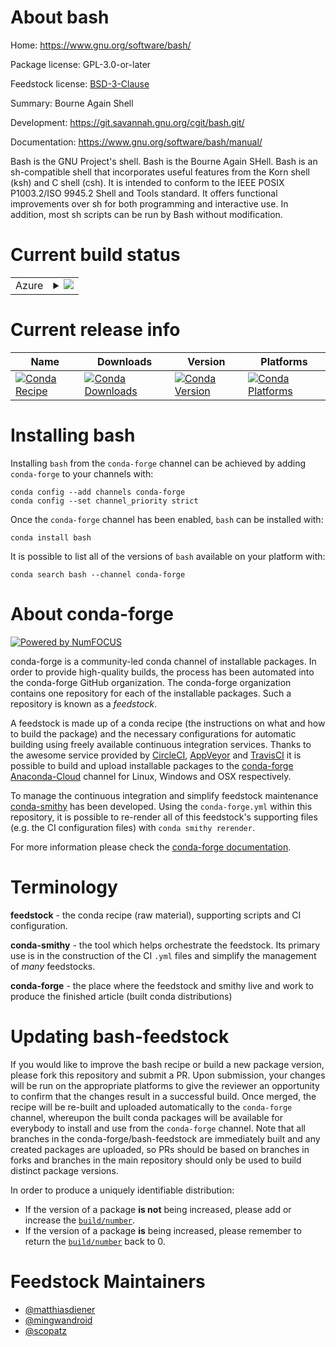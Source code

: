 About bash
==========

Home: https://www.gnu.org/software/bash/

Package license: GPL-3.0-or-later

Feedstock license: [BSD-3-Clause](https://github.com/conda-forge/bash-feedstock/blob/master/LICENSE.txt)

Summary: Bourne Again Shell

Development: https://git.savannah.gnu.org/cgit/bash.git/

Documentation: https://www.gnu.org/software/bash/manual/

Bash is the GNU Project's shell. Bash is the Bourne Again SHell.
Bash is an sh-compatible shell that incorporates useful features
from the Korn shell (ksh) and C shell (csh). It is intended to
conform to the IEEE POSIX P1003.2/ISO 9945.2 Shell and Tools standard.
It offers functional improvements over sh for both programming and
interactive use. In addition, most sh scripts can be run by Bash
without modification.


Current build status
====================


<table>
    
  <tr>
    <td>Azure</td>
    <td>
      <details>
        <summary>
          <a href="https://dev.azure.com/conda-forge/feedstock-builds/_build/latest?definitionId=15&branchName=master">
            <img src="https://dev.azure.com/conda-forge/feedstock-builds/_apis/build/status/bash-feedstock?branchName=master">
          </a>
        </summary>
        <table>
          <thead><tr><th>Variant</th><th>Status</th></tr></thead>
          <tbody><tr>
              <td>linux_64</td>
              <td>
                <a href="https://dev.azure.com/conda-forge/feedstock-builds/_build/latest?definitionId=15&branchName=master">
                  <img src="https://dev.azure.com/conda-forge/feedstock-builds/_apis/build/status/bash-feedstock?branchName=master&jobName=linux&configuration=linux_64_" alt="variant">
                </a>
              </td>
            </tr><tr>
              <td>linux_aarch64</td>
              <td>
                <a href="https://dev.azure.com/conda-forge/feedstock-builds/_build/latest?definitionId=15&branchName=master">
                  <img src="https://dev.azure.com/conda-forge/feedstock-builds/_apis/build/status/bash-feedstock?branchName=master&jobName=linux&configuration=linux_aarch64_" alt="variant">
                </a>
              </td>
            </tr><tr>
              <td>linux_ppc64le</td>
              <td>
                <a href="https://dev.azure.com/conda-forge/feedstock-builds/_build/latest?definitionId=15&branchName=master">
                  <img src="https://dev.azure.com/conda-forge/feedstock-builds/_apis/build/status/bash-feedstock?branchName=master&jobName=linux&configuration=linux_ppc64le_" alt="variant">
                </a>
              </td>
            </tr><tr>
              <td>osx_64</td>
              <td>
                <a href="https://dev.azure.com/conda-forge/feedstock-builds/_build/latest?definitionId=15&branchName=master">
                  <img src="https://dev.azure.com/conda-forge/feedstock-builds/_apis/build/status/bash-feedstock?branchName=master&jobName=osx&configuration=osx_64_" alt="variant">
                </a>
              </td>
            </tr><tr>
              <td>osx_arm64</td>
              <td>
                <a href="https://dev.azure.com/conda-forge/feedstock-builds/_build/latest?definitionId=15&branchName=master">
                  <img src="https://dev.azure.com/conda-forge/feedstock-builds/_apis/build/status/bash-feedstock?branchName=master&jobName=osx&configuration=osx_arm64_" alt="variant">
                </a>
              </td>
            </tr>
          </tbody>
        </table>
      </details>
    </td>
  </tr>
</table>

Current release info
====================

| Name | Downloads | Version | Platforms |
| --- | --- | --- | --- |
| [![Conda Recipe](https://img.shields.io/badge/recipe-bash-green.svg)](https://anaconda.org/conda-forge/bash) | [![Conda Downloads](https://img.shields.io/conda/dn/conda-forge/bash.svg)](https://anaconda.org/conda-forge/bash) | [![Conda Version](https://img.shields.io/conda/vn/conda-forge/bash.svg)](https://anaconda.org/conda-forge/bash) | [![Conda Platforms](https://img.shields.io/conda/pn/conda-forge/bash.svg)](https://anaconda.org/conda-forge/bash) |

Installing bash
===============

Installing `bash` from the `conda-forge` channel can be achieved by adding `conda-forge` to your channels with:

```
conda config --add channels conda-forge
conda config --set channel_priority strict
```

Once the `conda-forge` channel has been enabled, `bash` can be installed with:

```
conda install bash
```

It is possible to list all of the versions of `bash` available on your platform with:

```
conda search bash --channel conda-forge
```


About conda-forge
=================

[![Powered by
NumFOCUS](https://img.shields.io/badge/powered%20by-NumFOCUS-orange.svg?style=flat&colorA=E1523D&colorB=007D8A)](https://numfocus.org)

conda-forge is a community-led conda channel of installable packages.
In order to provide high-quality builds, the process has been automated into the
conda-forge GitHub organization. The conda-forge organization contains one repository
for each of the installable packages. Such a repository is known as a *feedstock*.

A feedstock is made up of a conda recipe (the instructions on what and how to build
the package) and the necessary configurations for automatic building using freely
available continuous integration services. Thanks to the awesome service provided by
[CircleCI](https://circleci.com/), [AppVeyor](https://www.appveyor.com/)
and [TravisCI](https://travis-ci.com/) it is possible to build and upload installable
packages to the [conda-forge](https://anaconda.org/conda-forge)
[Anaconda-Cloud](https://anaconda.org/) channel for Linux, Windows and OSX respectively.

To manage the continuous integration and simplify feedstock maintenance
[conda-smithy](https://github.com/conda-forge/conda-smithy) has been developed.
Using the ``conda-forge.yml`` within this repository, it is possible to re-render all of
this feedstock's supporting files (e.g. the CI configuration files) with ``conda smithy rerender``.

For more information please check the [conda-forge documentation](https://conda-forge.org/docs/).

Terminology
===========

**feedstock** - the conda recipe (raw material), supporting scripts and CI configuration.

**conda-smithy** - the tool which helps orchestrate the feedstock.
                   Its primary use is in the construction of the CI ``.yml`` files
                   and simplify the management of *many* feedstocks.

**conda-forge** - the place where the feedstock and smithy live and work to
                  produce the finished article (built conda distributions)


Updating bash-feedstock
=======================

If you would like to improve the bash recipe or build a new
package version, please fork this repository and submit a PR. Upon submission,
your changes will be run on the appropriate platforms to give the reviewer an
opportunity to confirm that the changes result in a successful build. Once
merged, the recipe will be re-built and uploaded automatically to the
`conda-forge` channel, whereupon the built conda packages will be available for
everybody to install and use from the `conda-forge` channel.
Note that all branches in the conda-forge/bash-feedstock are
immediately built and any created packages are uploaded, so PRs should be based
on branches in forks and branches in the main repository should only be used to
build distinct package versions.

In order to produce a uniquely identifiable distribution:
 * If the version of a package **is not** being increased, please add or increase
   the [``build/number``](https://docs.conda.io/projects/conda-build/en/latest/resources/define-metadata.html#build-number-and-string).
 * If the version of a package **is** being increased, please remember to return
   the [``build/number``](https://docs.conda.io/projects/conda-build/en/latest/resources/define-metadata.html#build-number-and-string)
   back to 0.

Feedstock Maintainers
=====================

* [@matthiasdiener](https://github.com/matthiasdiener/)
* [@mingwandroid](https://github.com/mingwandroid/)
* [@scopatz](https://github.com/scopatz/)

